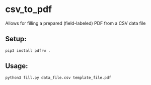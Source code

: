 # csv_to_pdf
Allows for filling a prepared (field-labeled) PDF from a CSV data file

## Setup:
`pip3 install pdfrw .`

## Usage:
`python3 fill.py data_file.csv template_file.pdf`
